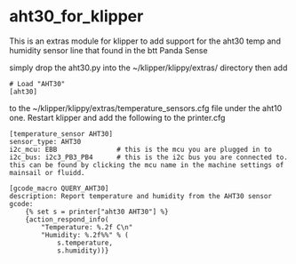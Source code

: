# aht30_for_klipper
This is an extras module for klipper to add support for the aht30 temp and humidity sensor line that found in the btt Panda Sense

simply drop the aht30.py into the ~/klipper/klippy/extras/ directory then add 
```
# Load "AHT30"
[aht30]
```
to the ~/klipper/klippy/extras/temperature_sensors.cfg file under the aht10 one. Restart klipper and add the following to the printer.cfg
```
[temperature_sensor AHT30]
sensor_type: AHT30
i2c_mcu: EBB               # this is the mcu you are plugged in to 
i2c_bus: i2c3_PB3_PB4      # this is the i2c bus you are connected to. this can be found by clicking the mcu name in the machine settings of mainsail or fluidd.

[gcode_macro QUERY_AHT30]
description: Report temperature and humidity from the AHT30 sensor
gcode:
    {% set s = printer["aht30 AHT30"] %}
    {action_respond_info(
        "Temperature: %.2f C\n"
        "Humidity: %.2f%%" % (
            s.temperature,
            s.humidity))}
```
